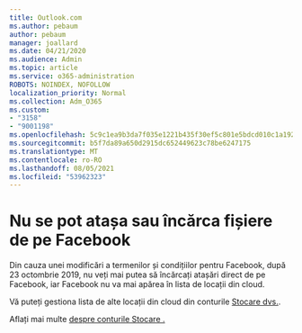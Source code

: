 ```yaml
---
title: Outlook.com
ms.author: pebaum
author: pebaum
manager: joallard
ms.date: 04/21/2020
ms.audience: Admin
ms.topic: article
ms.service: o365-administration
ROBOTS: NOINDEX, NOFOLLOW
localization_priority: Normal
ms.collection: Adm_O365
ms.custom:
- "3158"
- "9001198"
ms.openlocfilehash: 5c9c1ea9b3da7f035e1221b435f30ef5c801e5bdcd010c1a1922d712b6d626b0
ms.sourcegitcommit: b5f7da89a650d2915dc652449623c78be6247175
ms.translationtype: MT
ms.contentlocale: ro-RO
ms.lasthandoff: 08/05/2021
ms.locfileid: "53962323"
---
```

# <a name="unable-to-attach-or-upload-files-from-facebook"></a>Nu se pot atașa sau încărca fișiere de pe Facebook

Din cauza unei modificări a termenilor și condițiilor pentru Facebook, după 23 octombrie 2019, nu veți mai putea să încărcați atașări direct de pe Facebook, iar Facebook nu va mai apărea în lista de locații din cloud. 

Vă puteți gestiona lista de alte locații din cloud din conturile [Stocare dvs.](https://go.microsoft.com/fwlink/?linkid=2111075).

Aflați mai multe [despre conturile Stocare .](https://support.office.com/article/477cb7cc-5732-4c40-8f23-30472de8138a)
  